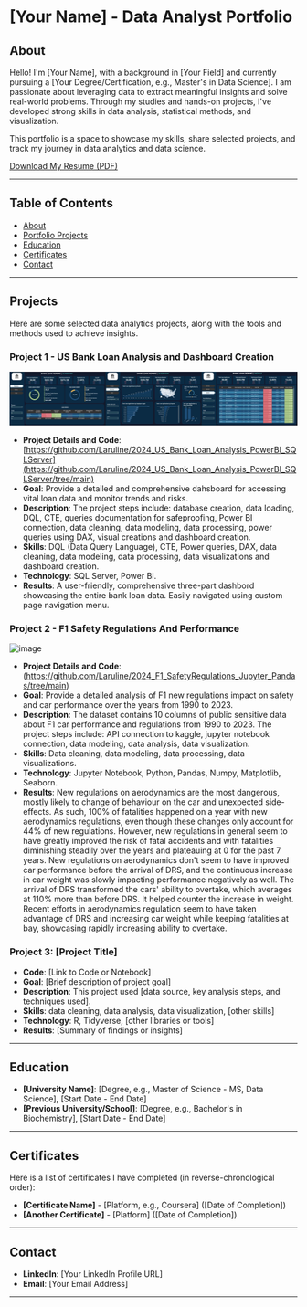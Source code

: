 # [Your Name] - Data Analyst Portfolio

## About
Hello! I'm [Your Name], with a background in [Your Field] and currently pursuing a [Your Degree/Certification, e.g., Master's in Data Science]. I am passionate about leveraging data to extract meaningful insights and solve real-world problems. Through my studies and hands-on projects, I've developed strong skills in data analysis, statistical methods, and visualization.

This portfolio is a space to showcase my skills, share selected projects, and track my journey in data analytics and data science.

[Download My Resume (PDF)](link-to-your-resume.pdf)

---

## Table of Contents
- [About](#about)
- [Portfolio Projects](#portfolio-projects)
- [Education](#education)
- [Certificates](#certificates)
- [Contact](#contact)

---

## Projects
Here are some selected data analytics projects, along with the tools and methods used to achieve insights.

### Project 1 - US Bank Loan Analysis and Dashboard Creation 
![Alt text](https://github.com/Laruline/2024_US_Bank_Loan_Analysis_PowerBI_SQLServer/blob/main/DashboardPresentation.JPG)
- **Project Details and Code**: [https://github.com/Laruline/2024_US_Bank_Loan_Analysis_PowerBI_SQLServer](https://github.com/Laruline/2024_US_Bank_Loan_Analysis_PowerBI_SQLServer/tree/main)
- **Goal**: Provide a detailed and comprehensive dahsboard for accessing vital loan data and monitor trends and risks.     
- **Description**: The project steps include: database creation, data loading, DQL, CTE,  queries documentation for safeproofing, Power BI connection, data cleaning, data modeling, data processing, power queries using DAX, visual creations and dashboard creation.
- **Skills**: DQL (Data Query Language), CTE, Power queries, DAX, data cleaning, data modeling, data processing, data visualizations and dashboard creation.
- **Technology**: SQL Server, Power BI. 
- **Results**: A user-friendly, comprehensive three-part dashbord showcasing the entire bank loan data. Easily navigated using custom page navigation menu.


### Project 2 - F1 Safety Regulations And Performance 
![image](https://github.com/user-attachments/assets/3060a5d0-395e-41fd-959e-a171dbafc5b2)
- **Project Details and Code**: (https://github.com/Laruline/2024_F1_SafetyRegulations_Jupyter_Pandas/tree/main)
- **Goal**: Provide a detailed analysis of F1 new regulations impact on safety and car performance over the years from 1990 to 2023.
- **Description**: The dataset contains 10 columns of public sensitive data about F1 car performance and regulations from 1990 to 2023. The project steps include: API connection to kaggle, jupyter notebook connection, data modeling, data analysis, data visualization.
- **Skills**: Data cleaning, data modeling, data processing, data visualizations.
- **Technology**: Jupyter Notebook, Python, Pandas, Numpy, Matplotlib, Seaborn.
- **Results**: New regulations on aerodynamics are the most dangerous, mostly likely to change of behaviour on the car and unexpected side-effects. As such, 100% of fatalities happened on a year with new aerodynamics regulations, even though these changes only account for 44% of new regulations. However, new regulations in general seem to have greatly improved the risk of fatal accidents and with fatalities diminishing steadily over the years and plateauing at 0 for the past 7 years. New regulations on aerodynamics don't seem to have improved car performance before the arrival of DRS, and the continuous increase in car weight  was slowly impacting performance negatively as well. The arrival of DRS transformed the cars' ability to overtake, which averages at 110% more than before DRS. It helped counter the increase in weight. Recent efforts in aerodynamics regulation seem to have taken advantage of DRS and increasing car weight while keeping fatalities at bay, showcasing rapidly increasing ability to overtake.


### Project 3: [Project Title]
- **Code**: [Link to Code or Notebook]
- **Goal**: [Brief description of project goal]
- **Description**: This project used [data source, key analysis steps, and techniques used].
- **Skills**: data cleaning, data analysis, data visualization, [other skills]
- **Technology**: R, Tidyverse, [other libraries or tools]
- **Results**: [Summary of findings or insights]

---

## Education
- **[University Name]**: [Degree, e.g., Master of Science - MS, Data Science], [Start Date - End Date]
- **[Previous University/School]**: [Degree, e.g., Bachelor's in Biochemistry], [Start Date - End Date]

---

## Certificates
Here is a list of certificates I have completed (in reverse-chronological order):
- **[Certificate Name]** - [Platform, e.g., Coursera] ([Date of Completion])
- **[Another Certificate]** - [Platform] ([Date of Completion])

---

## Contact
- **LinkedIn**: [Your LinkedIn Profile URL]
- **Email**: [Your Email Address]

---
